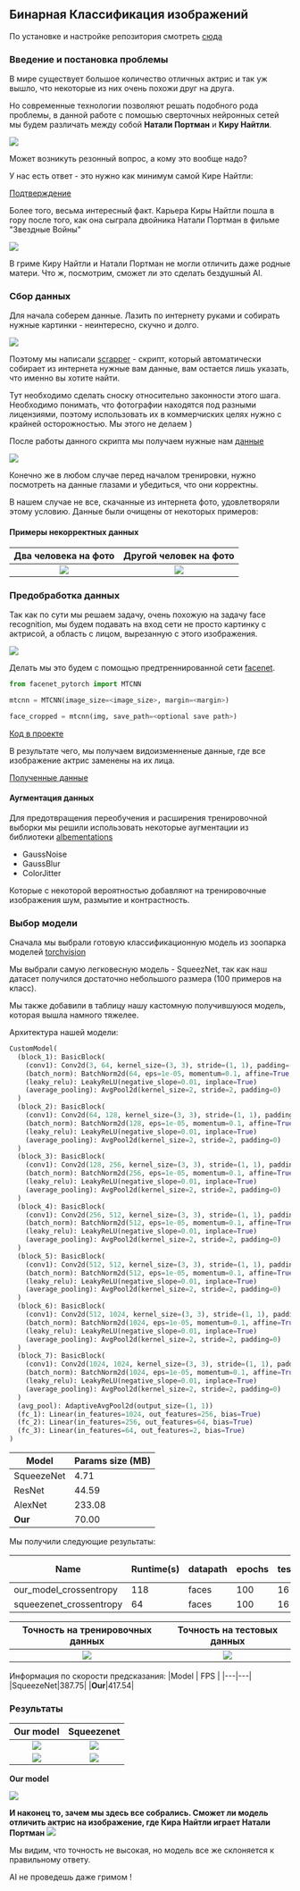 ## Бинарная Классификация изображений

По установке и настройке репозитория смотреть [сюда](INSTALL.md)

### Введение и постановка проблемы
В мире существует большое количество отличных актрис и так уж вышло, что некоторые из них очень похожи друг на друга.

Но современные технологии позволяют решать подобного рода проблемы, в данной работе с помошью сверточных нейронных сетей мы будем различать между собой **Натали Портман** и **Киру Найтли**.

![](https://i.pinimg.com/originals/e4/3d/03/e43d032f2bd0c43a77d0fe44f581bfa8.jpg)

Может возникуть резонный вопрос, а кому это вообще надо?

У нас есть  ответ - это нужно как минимум самой Кире Найтли: 

[Подтверждение](https://youtu.be/_X3yoBbDEtc?t=5)


Более того, весьма интересный факт. Карьера Киры Найтли пошла в гору после того, как она сыграла двойника Натали Портман в фильме "Звездные Войны"

![](https://v1.popcornnews.ru/k2/news/970/upload/news/711840213099.jpg)

В гриме Киру Найтли и Натали Портман не могли отличить даже родные матери. Что ж, посмотрим, сможет ли это сделать бездушный AI.

### Сбор данных
Для начала соберем данные.
Лазить по интернету руками и собирать нужные картинки - неинтересно, скучно и долго.

![](https://miro.medium.com/max/700/1*hWOlRny3IiFDLutlMkn16Q.jpeg)

Поэтому мы написали [scrapper](utils/scrapper.py#L11) - скрипт, который автоматически собирает из интернета нужные вам данные, вам остается лишь указать, что именно вы хотите найти.

Тут необходимо сделать сноску относительно законности этого шага. Необходимо понимать, что фотографии находятся под разными лицензиями, поэтому использовать их в коммерчиских целях нужно с крайней осторожностью. Мы этого не делаем )

После работы данного скрипта мы получаем нужные нам [данные](images)

![](https://www.mememaker.net/api/bucket?path=static/img/memes/full/2017/Apr/22/19/dirty-data-dirty-data-is-everywhere.jpg)

Конечно же в любом случае перед началом тренировки, нужно посмотреть на данные глазами и убедиться, что они корректны.

В нашем случае не все, скачанные из интернета фото, удовлетворяли этому условию. Данные были очищены от некоторых примеров:



#### Примеры некорректных данных
 Два человека на фото     |  Другой человек на фото 
:-------------------------:|:-------------------------:
![](images_for_readme/bad_casess.png)  |  ![](images_for_readme/emma.png)


### Предобработка данных

Так как по сути мы решаем задачу, очень похожую на задачу face recognition, мы будем подавать на вход сети не просто картинку с актрисой, а область с лицом, вырезанную с этого изображения. 

![](https://cloud.githubusercontent.com/assets/896692/23625227/42c65360-025d-11e7-94ea-b12f28cb34b4.png)


Делать мы это будем с помощью предтреннированной сети [facenet](https://github.com/timesler/facenet-pytorch). 

```python
from facenet_pytorch import MTCNN

mtcnn = MTCNN(image_size=<image_size>, margin=<margin>)

face_cropped = mtcnn(img, save_path=<optional save path>)

```
[Код в проекте](https://github.com/Lolik-Bolik/binary_classification/blob/main/utils/cropping_faces.py#L9)

В результате чего, мы получаем видоизменненые данные, где все изображение актрис заменены на их лица.

[Полученные данные](faces)

#### Аугментация данных

Для предотвращения переобучения и расширения тренировочной выборки мы решили использовать некоторые аугментации из библиотеки [albementations](https://github.com/albumentations-team/albumentations)

- GaussNoise
- GaussBlur
- ColorJitter

Которые с некоторой вероятностью добавляют на тренировочные изображения шум, размытие и контрастность.

### Выбор модели

Сначала мы выбрали готовую классификационную модель из зоопарка моделей [torchvision](https://pytorch.org/docs/stable/torchvision/models.html) 

Мы выбрали самую легковесную модель - SqueezNet, так как наш датасет получился достаточно небольшого размера (100 примеров на класс).

Мы также добавили в таблицу нашу кастомную получившуюся модель, которая вышла намного тяжелее. 


Архитектура нашей модели:
```python
CustomModel(
  (block_1): BasicBlock(
    (conv1): Conv2d(3, 64, kernel_size=(3, 3), stride=(1, 1), padding=(1, 1), bias=False)
    (batch_norm): BatchNorm2d(64, eps=1e-05, momentum=0.1, affine=True, track_running_stats=True)
    (leaky_relu): LeakyReLU(negative_slope=0.01, inplace=True)
    (average_pooling): AvgPool2d(kernel_size=2, stride=2, padding=0)
  )
  (block_2): BasicBlock(
    (conv1): Conv2d(64, 128, kernel_size=(3, 3), stride=(1, 1), padding=(1, 1), bias=False)
    (batch_norm): BatchNorm2d(128, eps=1e-05, momentum=0.1, affine=True, track_running_stats=True)
    (leaky_relu): LeakyReLU(negative_slope=0.01, inplace=True)
    (average_pooling): AvgPool2d(kernel_size=2, stride=2, padding=0)
  )
  (block_3): BasicBlock(
    (conv1): Conv2d(128, 256, kernel_size=(3, 3), stride=(1, 1), padding=(1, 1), bias=False)
    (batch_norm): BatchNorm2d(256, eps=1e-05, momentum=0.1, affine=True, track_running_stats=True)
    (leaky_relu): LeakyReLU(negative_slope=0.01, inplace=True)
    (average_pooling): AvgPool2d(kernel_size=2, stride=2, padding=0)
  )
  (block_4): BasicBlock(
    (conv1): Conv2d(256, 512, kernel_size=(3, 3), stride=(1, 1), padding=(1, 1), bias=False)
    (batch_norm): BatchNorm2d(512, eps=1e-05, momentum=0.1, affine=True, track_running_stats=True)
    (leaky_relu): LeakyReLU(negative_slope=0.01, inplace=True)
    (average_pooling): AvgPool2d(kernel_size=2, stride=2, padding=0)
  )
  (block_5): BasicBlock(
    (conv1): Conv2d(512, 512, kernel_size=(3, 3), stride=(1, 1), padding=(1, 1), bias=False)
    (batch_norm): BatchNorm2d(512, eps=1e-05, momentum=0.1, affine=True, track_running_stats=True)
    (leaky_relu): LeakyReLU(negative_slope=0.01, inplace=True)
    (average_pooling): AvgPool2d(kernel_size=2, stride=2, padding=0)
  )
  (block_6): BasicBlock(
    (conv1): Conv2d(512, 1024, kernel_size=(3, 3), stride=(1, 1), padding=(1, 1), bias=False)
    (batch_norm): BatchNorm2d(1024, eps=1e-05, momentum=0.1, affine=True, track_running_stats=True)
    (leaky_relu): LeakyReLU(negative_slope=0.01, inplace=True)
    (average_pooling): AvgPool2d(kernel_size=2, stride=2, padding=0)
  )
  (block_7): BasicBlock(
    (conv1): Conv2d(1024, 1024, kernel_size=(3, 3), stride=(1, 1), padding=(1, 1), bias=False)
    (batch_norm): BatchNorm2d(1024, eps=1e-05, momentum=0.1, affine=True, track_running_stats=True)
    (leaky_relu): LeakyReLU(negative_slope=0.01, inplace=True)
    (average_pooling): AvgPool2d(kernel_size=2, stride=2, padding=0)
  )
  (avg_pool): AdaptiveAvgPool2d(output_size=(1, 1))
  (fc_1): Linear(in_features=1024, out_features=256, bias=True)
  (fc_2): Linear(in_features=256, out_features=64, bias=True)
  (fc_3): Linear(in_features=64, out_features=2, bias=True)
)
```

|Model  | Params size (MB) | 
|---|---|
| SqueezeNet  |  4.71 |
| ResNet  |  44.59 |
| AlexNet  |  233.08 |
| **Our**  |  70.00 |


Мы получили следующие результаты:


|Name                    |Runtime(s)|datapath|epochs|test_batch_size|train_batch_size|Test Accuracy|Test Loss          |Train Accuracy    |Train Loss         |
|------------------------|-------|--------|------|---------------|----------------|-------------|-------------------|------------------|-------------------|
|our_model_crossentropy|118    |faces   |100   |16             |32              |0.8125       |0.798 |0.963|0.124  |
|squeezenet_crossentropy |64     |faces   |100   |16             |32              |0.9375       |0.368|1                 |0.0012|



 Точность на тренировочных данных    |  Точность на тестовых данных
:-------------------------:|:-------------------------:
![](images_for_readme/train_accuracy.png)  |  ![](images_for_readme/test_accuracy.png)



Информация по скорости предсказания:
|Model  | FPS |
|---|---|
|SqueezeNet|387.75|
|**Our**|417.54|

### Результаты 


**Our model**  |  **Squeezenet**
:-------------------------:|:-------------------------:
![](results/portman_star_wars_our.jpg)  |  ![](results/portman_star_wars_squeezenet.jpg)
![](results/kira_our.jpeg)  |  ![](results/kira_squeezenet.jpeg)

**Our model** 

![](results/kira_our.jpg)

**И наконец то, зачем мы здесь все собрались. Сможет ли модель отличить актрис на изображение, где Кира Найтли играет Натали Портман**
![](results/kira_star_wars_our.jpg)

Мы видим, что точность не высокая, но модель все же склоняется к правильному ответу.

AI не проведешь даже гримом !

